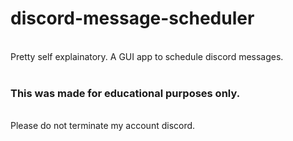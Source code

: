 # discord-message-scheduler
<br>
Pretty self explainatory. A GUI app to schedule discord messages.
<br> 
<br>

### This was made for educational purposes only.
<br>
Please do not terminate my account discord.
